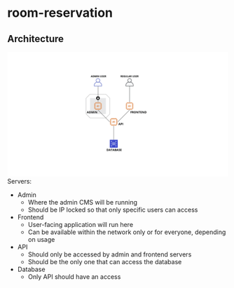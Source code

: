 # room-reservation
## Architecture
![alt text](./docs/architecture.png)
Servers:
  - Admin
    - Where the admin CMS will be running
    - Should be IP locked so that only specific users can access
  - Frontend
    - User-facing application will run here
    - Can be available within the network only or for everyone, depending on usage
  - API
    - Should only be accessed by admin and frontend servers
    - Should be the only one that can access the database
  - Database
    - Only API should have an access
